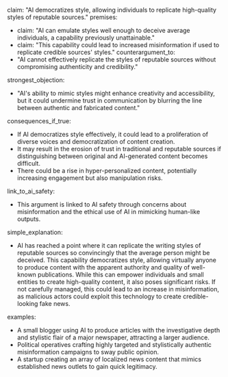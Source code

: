 claim: "AI democratizes style, allowing individuals to replicate high-quality styles of reputable sources."
premises:
  - claim: "AI can emulate styles well enough to deceive average individuals, a capability previously unattainable."
  - claim: "This capability could lead to increased misinformation if used to replicate credible sources' styles."
counterargument_to:
  - "AI cannot effectively replicate the styles of reputable sources without compromising authenticity and credibility."

strongest_objection:
  - "AI's ability to mimic styles might enhance creativity and accessibility, but it could undermine trust in communication by blurring the line between authentic and fabricated content."

consequences_if_true:
  - If AI democratizes style effectively, it could lead to a proliferation of diverse voices and democratization of content creation.
  - It may result in the erosion of trust in traditional and reputable sources if distinguishing between original and AI-generated content becomes difficult.
  - There could be a rise in hyper-personalized content, potentially increasing engagement but also manipulation risks.

link_to_ai_safety:
  - This argument is linked to AI safety through concerns about misinformation and the ethical use of AI in mimicking human-like outputs.

simple_explanation:
  - AI has reached a point where it can replicate the writing styles of reputable sources so convincingly that the average person might be deceived. This capability democratizes style, allowing virtually anyone to produce content with the apparent authority and quality of well-known publications. While this can empower individuals and small entities to create high-quality content, it also poses significant risks. If not carefully managed, this could lead to an increase in misinformation, as malicious actors could exploit this technology to create credible-looking fake news.

examples:
  - A small blogger using AI to produce articles with the investigative depth and stylistic flair of a major newspaper, attracting a larger audience.
  - Political operatives crafting highly targeted and stylistically authentic misinformation campaigns to sway public opinion.
  - A startup creating an array of localized news content that mimics established news outlets to gain quick legitimacy.